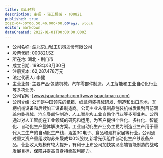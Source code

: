 ```yaml
---
title: 京山轻机
description: 主板 - 轻工机械 - 000821
published: true
2022-04-30T06:58:46.000+08:00tags: stock
editor: markdown
dateCreated: 2022-01-01T00:00:00.000Z
---
```


- 公司名称: 湖北京山轻工机械股份有限公司
- 股票代码: 000821.SZ
- 所在地: 湖北 - 荆门市
- 成立日期: 1993年03月30日
- 注册资本: 62,287.478万元
- 法定代表人: 李健
- 主营业务: 主要产品:包装机械，汽车零部件制造，人工智能和工业自动化行业等多项业务.
- 公司官网: [www.jspackmach.com](www.jspackmach.com)
- 公司介绍: 公司是中国领先的纸箱、纸盒包装机械研发、制造和出口基地，瓦楞机械设备和后续加工设备制造商。公司主业从纸制品包装机械发展到目前涵盖包装机械、汽车零部件制造、人工智能和工业自动化行业等多项业务。公司通过对人工智能在工业领域的研究和运用，为客户提供个性化、多样化、智能化、自动化生产整体解决方案。工业自动化生产业务主要为制造业生产用于替代人工生产的自动化生产线，涵盖3C电子、食品和建材家居等行业。公司通过重大资产重组收购苏州晟成100%股权,新增光伏组件自动化生产线设备产品，营业收入规模有较大提升，有利于上市公司加快实现高端智能制造的战略发展目标，保障并提高自身持续盈利能力。


